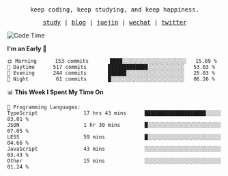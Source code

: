 <p align="center">
  <samp>
    <span>keep coding, keep studying, and keep happiness.</span>
  </samp>
</p>

<p align="center">
  <samp>
    <a href="https://github.com/ouduidui/fe-study">study</a> |
    <a href="https://deweyou.me">blog</a>  |
    <a href="https://juejin.cn/user/4309700183594366">juejin</a> |
    <a href="https://user-images.githubusercontent.com/54696834/165071004-6509e3f2-90c3-448c-9d92-3da42b0c2021.jpeg">wechat</a> |
    <a href="https://twitter.com/ouduidui">twitter</a>
  </samp>
</p>

<!--START_SECTION:waka-->
![Code Time](http://img.shields.io/badge/Code%20Time-2%2C466%20hrs%2011%20mins-blue)

**I'm an Early 🐤** 

```text
🌞 Morning      153 commits       ████░░░░░░░░░░░░░░░░░░░░░   15.69 % 
🌆 Daytime      517 commits       █████████████░░░░░░░░░░░░   53.03 % 
🌃 Evening      244 commits       ██████░░░░░░░░░░░░░░░░░░░   25.03 % 
🌙 Night         61 commits       █░░░░░░░░░░░░░░░░░░░░░░░░   06.26 % 

```


📊 **This Week I Spent My Time On** 

```text
💬 Programming Languages: 
TypeScript               17 hrs 43 mins      ████████████████████░░░░░   83.01 % 
JSON                     1 hr 30 mins        █░░░░░░░░░░░░░░░░░░░░░░░░   07.05 % 
LESS                     59 mins             █░░░░░░░░░░░░░░░░░░░░░░░░   04.66 % 
JavaScript               43 mins             ░░░░░░░░░░░░░░░░░░░░░░░░░   03.43 % 
Other                    15 mins             ░░░░░░░░░░░░░░░░░░░░░░░░░   01.24 % 

```


<!--END_SECTION:waka-->
